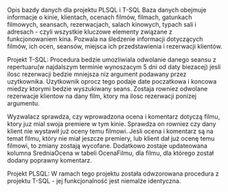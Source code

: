 Opis bazdy danych dla projektu PLSQL i T-SQL
Baza danych obejmuje informacje o kinie, klientach, ocenach filmów, filmach, gatunkach filmowych, seansach, rezerwacjach,
salach kinowych, typach sali i adresach - czyli wszystkie kluczowe elementy związane z funkcjonowaniem kina.
Pozwala na śledzenie informacji dotyczących filmów, ich ocen, seansów, miejsca ich przedstawienia i rezerwacji klientów.

Projekt T-SQL:
Procedura bedzie umozliwiala odwolanie danego seansu z repertuaru(w najdalszym terminie wynoszacym
5 dni od daty biezacej) jesli ilosc rezerwacji bedzie mniejsza niz argument podawany przez uzytkownika. Uzytkownik oprocz tego podaje
date poczatkowa i koncowa miedzy ktorymi bedzie wyszukiwany seans. Zostaja rowniez odwolane rezerwacje klientow na dany film, ktory ma
ilosc rezerwacji ponizej argumentu.

Wyzwalacz sprawdza, czy wprowadzona ocena i komentarz dotyczą filmu, ktory juz mial swoja premiere w tym kinie.
Sprawdza on rowniez czy dany klient nie wystawił już oceny temu filmowi.
Jesli ocena i komentarz są na temat filmu, który nie miał jeszcze premiery, lub klient dał już ocenę temu filmowi,
to zmiany zostają wycofane. Dodatkowo zostaje updateowana kolumna SredniaOcena w tabeli OcenaFilmu, dla filmu, dla którego został
dodany poprawny komentarz.

Projekt PLSQL:
W ramach tego projektu została odwzorowana procedura z projektu T-SQL - jej funkcjonalność jest niemalże identyczna.
